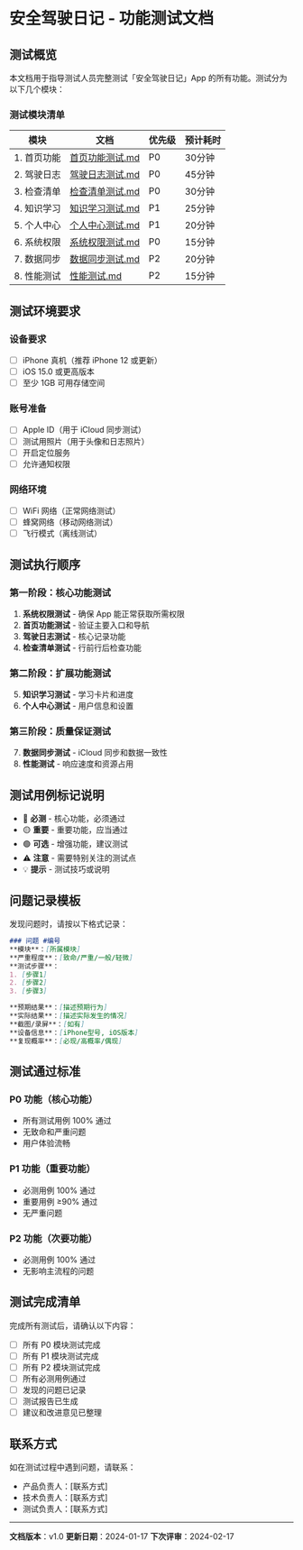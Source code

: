 # 安全驾驶日记 - 功能测试文档

## 测试概览

本文档用于指导测试人员完整测试「安全驾驶日记」App 的所有功能。测试分为以下几个模块：

### 测试模块清单

| 模块 | 文档 | 优先级 | 预计耗时 |
|------|------|---------|----------|
| 1. 首页功能 | [首页功能测试.md](./01-首页功能测试.md) | P0 | 30分钟 |
| 2. 驾驶日志 | [驾驶日志测试.md](./02-驾驶日志测试.md) | P0 | 45分钟 |
| 3. 检查清单 | [检查清单测试.md](./03-检查清单测试.md) | P0 | 30分钟 |
| 4. 知识学习 | [知识学习测试.md](./04-知识学习测试.md) | P1 | 25分钟 |
| 5. 个人中心 | [个人中心测试.md](./05-个人中心测试.md) | P1 | 20分钟 |
| 6. 系统权限 | [系统权限测试.md](./06-系统权限测试.md) | P0 | 15分钟 |
| 7. 数据同步 | [数据同步测试.md](./07-数据同步测试.md) | P2 | 20分钟 |
| 8. 性能测试 | [性能测试.md](./08-性能测试.md) | P2 | 15分钟 |

## 测试环境要求

### 设备要求
- [ ] iPhone 真机（推荐 iPhone 12 或更新）
- [ ] iOS 15.0 或更高版本
- [ ] 至少 1GB 可用存储空间

### 账号准备
- [ ] Apple ID（用于 iCloud 同步测试）
- [ ] 测试用照片（用于头像和日志照片）
- [ ] 开启定位服务
- [ ] 允许通知权限

### 网络环境
- [ ] WiFi 网络（正常网络测试）
- [ ] 蜂窝网络（移动网络测试）
- [ ] 飞行模式（离线测试）

## 测试执行顺序

### 第一阶段：核心功能测试
1. **系统权限测试** - 确保 App 能正常获取所需权限
2. **首页功能测试** - 验证主要入口和导航
3. **驾驶日志测试** - 核心记录功能
4. **检查清单测试** - 行前行后检查功能

### 第二阶段：扩展功能测试
5. **知识学习测试** - 学习卡片和进度
6. **个人中心测试** - 用户信息和设置

### 第三阶段：质量保证测试
7. **数据同步测试** - iCloud 同步和数据一致性
8. **性能测试** - 响应速度和资源占用

## 测试用例标记说明

- 🔴 **必测** - 核心功能，必须通过
- 🟡 **重要** - 重要功能，应当通过
- 🟢 **可选** - 增强功能，建议测试
- ⚠️ **注意** - 需要特别关注的测试点
- 💡 **提示** - 测试技巧或说明

## 问题记录模板

发现问题时，请按以下格式记录：

```markdown
### 问题 #编号
**模块**：[所属模块]
**严重程度**：[致命/严重/一般/轻微]
**测试步骤**：
1. [步骤1]
2. [步骤2]
3. [步骤3]

**预期结果**：[描述预期行为]
**实际结果**：[描述实际发生的情况]
**截图/录屏**：[如有]
**设备信息**：[iPhone型号, iOS版本]
**复现概率**：[必现/高概率/偶现]
```

## 测试通过标准

### P0 功能（核心功能）
- 所有测试用例 100% 通过
- 无致命和严重问题
- 用户体验流畅

### P1 功能（重要功能）
- 必测用例 100% 通过
- 重要用例 ≥90% 通过
- 无严重问题

### P2 功能（次要功能）
- 必测用例 100% 通过
- 无影响主流程的问题

## 测试完成清单

完成所有测试后，请确认以下内容：

- [ ] 所有 P0 模块测试完成
- [ ] 所有 P1 模块测试完成
- [ ] 所有 P2 模块测试完成
- [ ] 所有必测用例通过
- [ ] 发现的问题已记录
- [ ] 测试报告已生成
- [ ] 建议和改进意见已整理

## 联系方式

如在测试过程中遇到问题，请联系：
- 产品负责人：[联系方式]
- 技术负责人：[联系方式]
- 测试负责人：[联系方式]

---

**文档版本**：v1.0
**更新日期**：2024-01-17
**下次评审**：2024-02-17